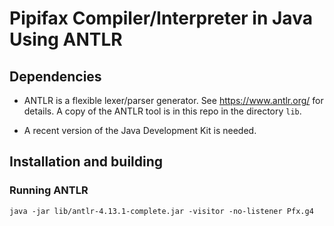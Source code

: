 # Pipifax Compiler/Interpreter in Java Using ANTLR

## Dependencies

- ANTLR is a flexible lexer/parser generator. See https://www.antlr.org/ for details. A copy of the ANTLR tool is in this repo in the directory `lib`.

- A recent version of the Java Development Kit is needed.

## Installation and building

### Running ANTLR

`java -jar lib/antlr-4.13.1-complete.jar -visitor -no-listener Pfx.g4`
